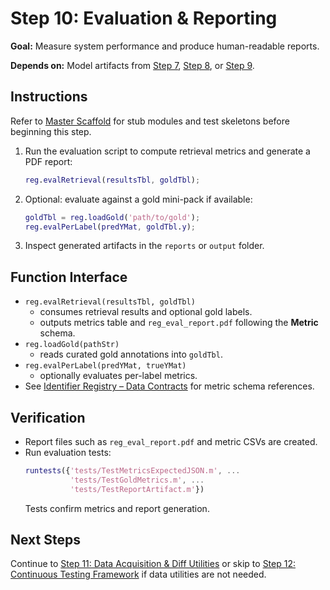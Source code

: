 # Step 10: Evaluation & Reporting

**Goal:** Measure system performance and produce human-readable reports.

**Depends on:** Model artifacts from [Step 7](step07_baseline_classifier.md), [Step 8](step08_projection_head.md), or [Step 9](step09_encoder_finetuning.md).

## Instructions

Refer to [Master Scaffold](master_scaffold.md) for stub modules and test skeletons before beginning this step.

1. Run the evaluation script to compute retrieval metrics and generate a PDF report:

   ```matlab
   reg.evalRetrieval(resultsTbl, goldTbl);
   ```
2. Optional: evaluate against a gold mini-pack if available:
   ```matlab
   goldTbl = reg.loadGold('path/to/gold');
   reg.evalPerLabel(predYMat, goldTbl.y);
   ```
3. Inspect generated artifacts in the `reports` or `output` folder.

## Function Interface
- `reg.evalRetrieval(resultsTbl, goldTbl)`
  - consumes retrieval results and optional gold labels.
  - outputs metrics table and `reg_eval_report.pdf` following the **Metric** schema.
- `reg.loadGold(pathStr)`
  - reads curated gold annotations into `goldTbl`.
- `reg.evalPerLabel(predYMat, trueYMat)`
  - optionally evaluates per-label metrics.
- See [Identifier Registry – Data Contracts](identifier_registry.md#data-contracts) for metric schema references.

## Verification
- Report files such as `reg_eval_report.pdf` and metric CSVs are created.
- Run evaluation tests:
  ```matlab
  runtests({'tests/TestMetricsExpectedJSON.m', ...
            'tests/TestGoldMetrics.m', ...
            'tests/TestReportArtifact.m'})
  ```
  Tests confirm metrics and report generation.

## Next Steps
Continue to [Step 11: Data Acquisition & Diff Utilities](step11_data_acquisition_diffs.md) or skip to [Step 12: Continuous Testing Framework](step12_continuous_testing.md) if data utilities are not needed.
